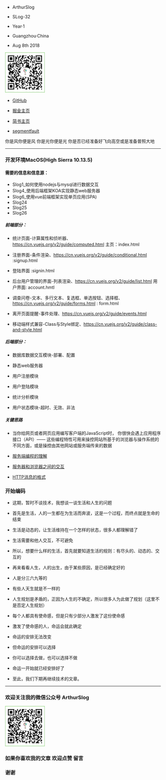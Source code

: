 * ArthurSlog
* SLog-32
* Year·1

* Guangzhou·China
* Aug 8th 2018

![关注微信公众号“ArthurSlog”](https://github.com/BlessedChild/LogofAxu/blob/master/images/icon_128.jpg?raw=true "微信扫描二维码，关注我的公众号")

* [GitHub](https://github.com/BlessedChild/ArthurSlog)

* [掘金主页](https://juejin.im/user/59f2a424f265da432f305c66/posts)

* [简书主页](https://www.jianshu.com/u/b9ebe10f0534)

* [segmentfault](https://segmentfault.com/u/arthurslog/articles)

你是风你便是风 你是光你便是光 你是否已经准备好飞向高空或是准备普照大地

---

### 开发环境MacOS(High Sierra 10.13.5)

#### 需要的信息和信息源：

* Slog1_如何使用nodejs与mysql进行数据交互
* Slog4_使用后端框架KOA实现静态web服务器
* Slog6_使用vue前端框架实现单页应用(SPA)
* Slog24
* Slog25
* Slog26

##### 前端部分：

* 统计页面-计算属性和侦听器、https://cn.vuejs.org/v2/guide/computed.html 主页：index.html

* 注册界面-条件渲染、https://cn.vuejs.org/v2/guide/conditional.html :signup.html

* 登陆界面 :signin.html

* 后台用户管理的界面-列表渲染、https://cn.vuejs.org/v2/guide/list.html 用户界面: account.hmtl

* 调查问卷-文本、多行文本、复选框、单选按钮、选择框、https://cn.vuejs.org/v2/guide/forms.html : form.html

* 离开页面提醒-事件处理、https://cn.vuejs.org/v2/guide/events.html 

* 移动端样式兼容-Class与Style绑定、https://cn.vuejs.org/v2/guide/class-and-style.html

##### 后端部分：

* 数据库数据交互模块-部署、配置

* 静态web服务器

* 用户注册模块

* 用户登陆模块

* 统计分析模块

* 用户状态模块-超时、无效、非法

##### 关键思路

* 当你给网页或者网页应用编写客户端的JavaScript时， 你很快会遇上应用程序接口（API）—— 这些编程特性可用来操控网站所基于的浏览器与操作系统的不同方面，或是操控由其他网站或服务端传来的数据

* [服务端编程的理解](https://developer.mozilla.org/zh-CN/docs/Learn/Server-side/First_steps/Introduction)

* [服务器和浏览器之间的交互](https://developer.mozilla.org/zh-CN/docs/Learn/Server-side/First_steps/Client-Server_overview)

* [HTTP消息的格式](http://www.rfc-editor.org/rfc/rfc7230.txt)

### 开始编码

* 这期，暂时不谈技术，我想谈一谈生活和人生的问题

* 首先是生活，人的一生都在为生活而奔波，这是一个过程，而终点就是生命的结束

* 生活是动态的，让生活维持在一个怎样的状态，很多人都理解错了

* 生活需要和他人交互，不可避免

* 所以，想要什么样的生活，首先就要知道生活的规则：有尽头的、动态的、交互的

* 再来看看人生，人的出生，由于某些原因，是已经确定好的

* 人是分三六九等的

* 有些人天生就是不一样的

* 人生规划是矛盾的，正因为人生的不确定，所以很多人为此做了规划（这里不是否定人生规划）

* 每个人都具有使命感，但是只有少部分人激发了这份使命感

* 激发了使命感的人，命运会就此确定

* 命运的安排无法改变

* 但命运的安排可以选择

* 你可以选择去做，也可以选择不做

* 命运一开始就已经安排好了

* 至此，我们下期再继续技术的文章。

---

### 欢迎关注我的微信公众号 ArthurSlog

![ArthurSlog](https://github.com/BlessedChild/LogofAxu/blob/master/images/icon_128.jpg?raw=true "微信扫描二维码，关注我的公众号")

### 如果你喜欢我的文章 欢迎点赞 留言
### 谢谢
